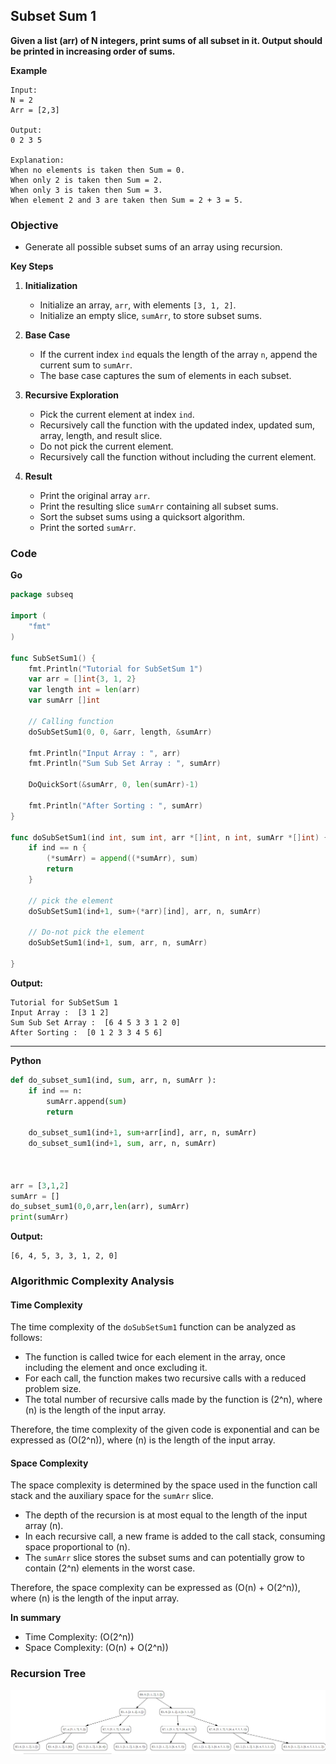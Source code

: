 ## Subset Sum 1

**Given a list (arr) of N integers, print sums of all subset in it. Output should be printed in increasing order of sums.**

**Example**
```
Input:
N = 2
Arr = [2,3]

Output:
0 2 3 5

Explanation:
When no elements is taken then Sum = 0.
When only 2 is taken then Sum = 2.
When only 3 is taken then Sum = 3.
When element 2 and 3 are taken then Sum = 2 + 3 = 5.

```

### Objective
 - Generate all possible subset sums of an array using recursion.

**Key Steps**

1. **Initialization**
    
    - Initialize an array, `arr`, with elements `[3, 1, 2]`.
    - Initialize an empty slice, `sumArr`, to store subset sums.
2. **Base Case**
    
    - If the current index `ind` equals the length of the array `n`, append the current sum to `sumArr`.
    - The base case captures the sum of elements in each subset.
3. **Recursive Exploration**
    
    - Pick the current element at index `ind`.
    - Recursively call the function with the updated index, updated sum, array, length, and result slice.
    - Do not pick the current element.
    - Recursively call the function without including the current element.
4. **Result**
    
    - Print the original array `arr`.
    - Print the resulting slice `sumArr` containing all subset sums.
    - Sort the subset sums using a quicksort algorithm.
    - Print the sorted `sumArr`.

### Code
**Go**
```go
package subseq

import (
	"fmt"
)

func SubSetSum1() {
	fmt.Println("Tutorial for SubSetSum 1")
	var arr = []int{3, 1, 2}
	var length int = len(arr)
	var sumArr []int

	// Calling function
	doSubSetSum1(0, 0, &arr, length, &sumArr)

	fmt.Println("Input Array : ", arr)
	fmt.Println("Sum Sub Set Array : ", sumArr)

	DoQuickSort(&sumArr, 0, len(sumArr)-1)

	fmt.Println("After Sorting : ", sumArr)
}

func doSubSetSum1(ind int, sum int, arr *[]int, n int, sumArr *[]int) {
	if ind == n {
		(*sumArr) = append((*sumArr), sum)
		return
	}

	// pick the element
	doSubSetSum1(ind+1, sum+(*arr)[ind], arr, n, sumArr)

	// Do-not pick the element
	doSubSetSum1(ind+1, sum, arr, n, sumArr)

}
```

**Output:**
```
Tutorial for SubSetSum 1
Input Array :  [3 1 2]
Sum Sub Set Array :  [6 4 5 3 3 1 2 0]
After Sorting :  [0 1 2 3 3 4 5 6]
```

---

**Python**
```Python
def do_subset_sum1(ind, sum, arr, n, sumArr ):
    if ind == n:
        sumArr.append(sum)
        return
    
    do_subset_sum1(ind+1, sum+arr[ind], arr, n, sumArr)
    do_subset_sum1(ind+1, sum, arr, n, sumArr)



arr = [3,1,2]
sumArr = []
do_subset_sum1(0,0,arr,len(arr), sumArr)
print(sumArr)
```

**Output:**
```
[6, 4, 5, 3, 3, 1, 2, 0]
```

### Algorithmic Complexity Analysis

#### Time Complexity

The time complexity of the `doSubSetSum1` function can be analyzed as follows:
- The function is called twice for each element in the array, once including the element and once excluding it.
- For each call, the function makes two recursive calls with a reduced problem size.
- The total number of recursive calls made by the function is \(2^n\), where \(n\) is the length of the input array.

Therefore, the time complexity of the given code is exponential and can be expressed as \(O(2^n)\), where \(n\) is the length of the input array.
#### Space Complexity

The space complexity is determined by the space used in the function call stack and the auxiliary space for the `sumArr` slice.
- The depth of the recursion is at most equal to the length of the input array \(n\).
- In each recursive call, a new frame is added to the call stack, consuming space proportional to \(n\).
- The `sumArr` slice stores the subset sums and can potentially grow to contain \(2^n\) elements in the worst case.

Therefore, the space complexity can be expressed as \(O(n) + O(2^n)\), where \(n\) is the length of the input array.

**In summary**
- Time Complexity: \(O(2^n)\)
- Space Complexity: \(O(n) + O(2^n)\)
### Recursion Tree

![subsetsum1recursiontree.png](img/subsetsum1recursionstree.png)
